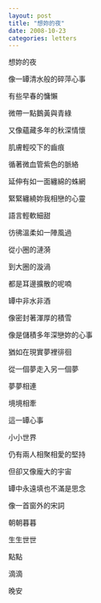```yaml
---
layout: post
title: "想妳的夜"
date: 2008-10-23
categories: letters
---
```




想妳的夜


像一罈清水般的碎萍心事


有些早春的慵懶


微帶一點鵝黃與青綠


又像蘊藏多年的秋深情懷


肌膚輕咬下的齒痕


循著微血管紫色的脈絡


延伸有如一面纏綿的蛛網


緊緊纏繞妳我相戀的心靈


語言輕軟細甜


彷彿溫柔如一陣風過


從小圈的漣漪


到大圈的漩渦


都是耳邊擴散的呢喃


罈中非水非酒


像密封著渾厚的積雪


像是儲積多年深戀妳的心事


猶如在現實夢裡徘徊


從一個夢走入另一個夢


夢夢相連


境境相牽


這一罈心事


小小世界


仍有兩人相聚相愛的堅持


但卻又像龐大的宇宙


罈中永遠填也不滿是思念


像一首窗外的宋詞


朝朝暮暮


生生世世


點點


滴滴
 

晚安
